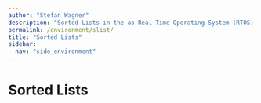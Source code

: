 ```yaml
---
author: "Stefan Wagner"
description: "Sorted Lists in the ao Real-Time Operating System (RTOS)."
permalink: /environment/slist/
title: "Sorted Lists"
sidebar:
  nav: "side_environment"
---
```


# Sorted Lists
